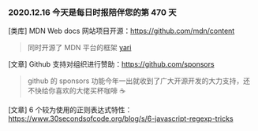 ### 2020.12.16 今天是每日时报陪伴您的第 470 天

[类库] MDN Web docs 网站项目开源：<https://github.com/mdn/content>

> 同时开源了 MDN 平台的框架 [yari](https://github.com/mdn/yari)

[文章] Github 支持对组织进行赞助：<https://github.com/sponsors>

> github 的 sponsors 功能今年一出就收到了广大开源开发的大力支持，还不快给你喜欢的大佬买杯咖啡 ☕️

[文章] 6 个较为使用的正则表达式特性：<https://www.30secondsofcode.org/blog/s/6-javascript-regexp-tricks>
